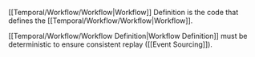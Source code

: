 [[Temporal/Workflow/Workflow|Workflow]] Definition is the code that defines the [[Temporal/Workflow/Workflow|Workflow]].

[[Temporal/Workflow/Workflow Definition|Workflow Definition]]  must be deterministic to ensure consistent replay ([[Event Sourcing]]).
